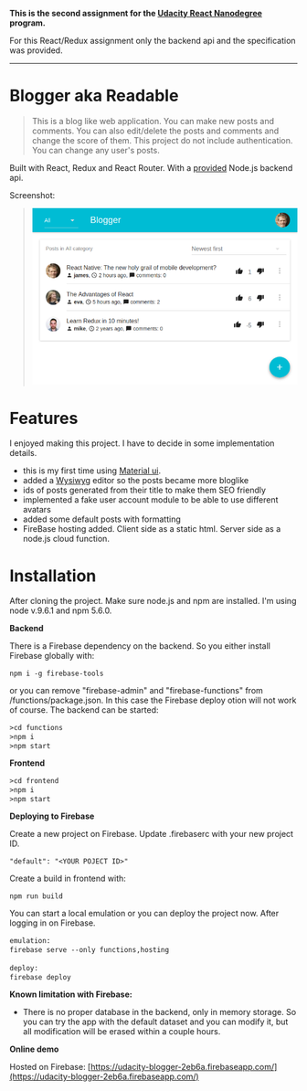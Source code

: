 

**This is the second assignment for the [Udacity React Nanodegree](https://www.udacity.com/course/react-nanodegree--nd019) program.**

For this React/Redux assignment only the backend api and the specification was provided.

---
# Blogger aka Readable 

>This is a blog like web application. You can make new posts and comments. You can also edit/delete the posts and comments and change the score of them. This project do not include authentication. You can change any user's posts.

Built with React, Redux and React Router. With a [provided](https://github.com/udacity/reactnd-project-readable-starter) Node.js backend api.

Screenshot:
>![Screenshot](/Screenshot.png?raw=true "Title")

# Features

I enjoyed making this project. I have to decide in some implementation details. 
* this is my first time using [Material ui](http://www.material-ui.com).
* added a [Wysiwyg](https://github.com/jpuri/react-draft-wysiwyg) editor so the posts became more bloglike
* ids of posts generated from their title to make them SEO friendly
* implemented a fake user account module to be able to use different avatars
* added some default posts with formatting
* FireBase hosting added. Client side as a static html. Server side as a node.js cloud function.

# Installation
After cloning the project. Make sure node.js and npm are installed. I'm using node v.9.6.1 and npm 5.6.0.

**Backend**

There is a Firebase dependency on the backend. So you either install Firebase globally with:
```
npm i -g firebase-tools
```
or you can remove "firebase-admin" and "firebase-functions" from /functions/package.json. In this case the Firebase deploy otion will not work of course.
The backend can be started:

```
>cd functions
>npm i
>npm start
```
**Frontend**
```
>cd frontend
>npm i
>npm start
```

**Deploying to Firebase**

Create a new project on Firebase. Update .firebaserc with your new project ID.
```
"default": "<YOUR POJECT ID>"
```
Create a build in frontend with:
```
npm run build
```
You can start a local emulation or you can deploy the project now. After logging in on Firebase.
```
emulation:
firebase serve --only functions,hosting

deploy:
firebase deploy
```

**Known limitation with Firebase:** 

* There is no proper database in the backend, only in memory storage. So you can try the app with the default dataset and you can modify it, but all modification will be erased within a couple hours.

**Online demo**

Hosted on Firebase: [https://udacity-blogger-2eb6a.firebaseapp.com/](https://udacity-blogger-2eb6a.firebaseapp.com/) 